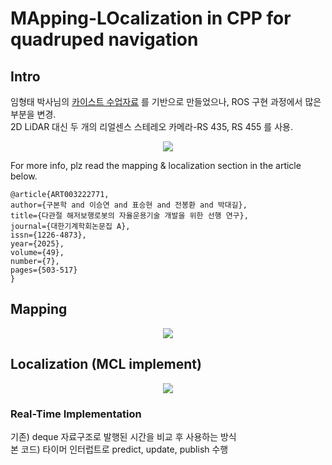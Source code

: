 # MApping-LOcalization in CPP for quadruped navigation
## Intro
임형태 박사님의 [카이스트 수업자료](https://github.com/LimHyungTae/mcl_2d_lidar_ros) 를 기반으로 만들었으나, ROS 구현 과정에서 많은 부분을 변경.  
2D LiDAR 대신 두 개의 리얼센스 스테레오 카메라-RS 435, RS 455 를 사용.  

<p align='center'>
  <img src="https://github.com/user-attachments/assets/08eb3034-f336-49a3-a8be-b0bd5c90dc72">
</p>


For more info, plz read the mapping & localization section in the article below.
```
@article{ART003222771,
author={구본학 and 이승연 and 표승현 and 전봉환 and 박대길},
title={다관절 해저보행로봇의 자율운용기술 개발을 위한 선행 연구},
journal={대한기계학회논문집 A},
issn={1226-4873},
year={2025},
volume={49},
number={7},
pages={503-517}
}
```


## Mapping 
<p align='center'>
  <img src="https://github.com/user-attachments/assets/21c62066-1cec-4064-82e5-b38d203d1a48">
</p>

## Localization (MCL implement)

<p align='center'>
  <img src="https://github.com/user-attachments/assets/e9ad3e9d-7c18-47e7-8da5-5d75158244ca">
</p>

### Real-Time Implementation
기존) deque 자료구조로 발행된 시간을 비교 후 사용하는 방식  
본 코드) 타이머 인터럽트로 predict, update, publish 수행
